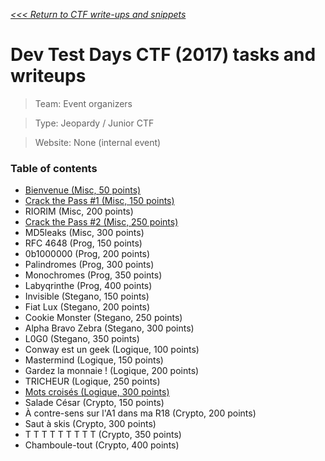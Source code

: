 _[<<< Return to CTF write-ups and snippets](/CTF-Jeopardy)_

# Dev Test Days CTF (2017) tasks and writeups

> Team: Event organizers

> Type: Jeopardy / Junior CTF

> Website: None (internal event)

### Table of contents

* [Bienvenue (Misc, 50 points)](challenges/bienvenue-50)
* [Crack the Pass #1 (Misc, 150 points)](challenges/crack-the-pass1-150)
* RIORIM (Misc, 200 points)
* [Crack the Pass #2 (Misc, 250 points)](challenges/crack-the-pass2-250)
* MD5leaks (Misc, 300 points)
* RFC 4648 (Prog, 150 points)
* 0b1000000 (Prog, 200 points)
* Palindromes (Prog, 300 points)
* Monochromes (Prog, 350 points)
* Labyqrinthe (Prog, 400 points)
* Invisible (Stegano, 150 points)
* Fiat Lux (Stegano, 200 points)
* Cookie Monster (Stegano, 250 points)
* Alpha Bravo Zebra (Stegano, 300 points)
* L0G0 (Stegano, 350 points)
* Conway est un geek (Logique, 100 points)
* Mastermind (Logique, 150 points)
* Gardez la monnaie ! (Logique, 200 points)
* TRICHEUR (Logique, 250 points)
* [Mots croisés (Logique, 300 points)](challenges/mots-croises-300)
* Salade César (Crypto, 150 points)
* À contre-sens sur l'A1 dans ma R18 (Crypto, 200 points)
* Saut à skis (Crypto, 300 points)
* T T T T T T T T T (Crypto, 350 points)
* Chamboule-tout (Crypto, 400 points)
